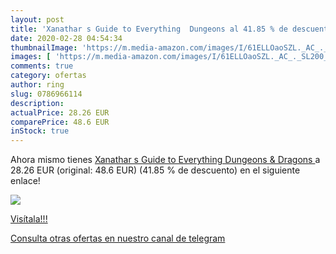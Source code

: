 ```yaml
---
layout: post
title: 'Xanathar s Guide to Everything  Dungeons al 41.85 % de descuento'
date: 2020-02-28 04:54:34
thumbnailImage: 'https://m.media-amazon.com/images/I/61ELLOaoSZL._AC_._SL200_.jpg'
images: [ 'https://m.media-amazon.com/images/I/61ELLOaoSZL._AC_._SL200_.jpg' ]
comments: true
category: ofertas
author: ring
slug: 0786966114
description:
actualPrice: 28.26 EUR
comparePrice: 48.6 EUR
inStock: true
---
```


Ahora mismo tienes [Xanathar s Guide to Everything  Dungeons & Dragons ](https://www.amazon.com/dp/0786966114/?tag=redken08-20) a 28.26 EUR (original: 48.6 EUR) (41.85 %  de descuento) en el siguiente enlace!

[![](https://m.media-amazon.com/images/I/61ELLOaoSZL._AC_._SL200_.jpg)](https://www.amazon.com/dp/0786966114/?tag=redken08-20)

[Visítala!!!](https://www.amazon.com/dp/0786966114/?tag=redken08-20)

[Consulta otras ofertas en nuestro canal de telegram](https://t.me/s/ofertas25)
